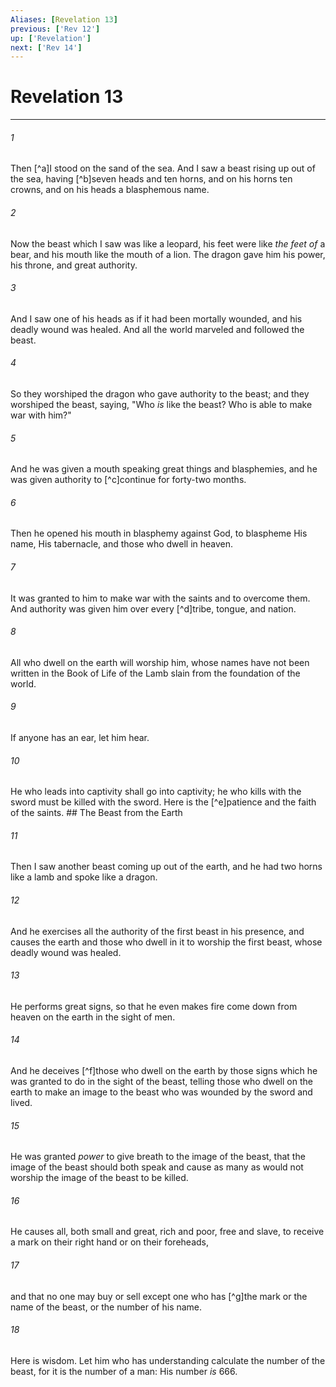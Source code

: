 ```yaml
---
Aliases: [Revelation 13]
previous: ['Rev 12']
up: ['Revelation']
next: ['Rev 14']
---
```

# Revelation 13

***


###### 1 
Then [^a]I stood on the sand of the sea. And I saw a beast rising up out of the sea, having [^b]seven heads and ten horns, and on his horns ten crowns, and on his heads a blasphemous name. 

###### 2 
Now the beast which I saw was like a leopard, his feet were like _the feet of_ a bear, and his mouth like the mouth of a lion. The dragon gave him his power, his throne, and great authority. 

###### 3 
And I saw one of his heads as if it had been mortally wounded, and his deadly wound was healed. And all the world marveled and followed the beast. 

###### 4 
So they worshiped the dragon who gave authority to the beast; and they worshiped the beast, saying, "Who _is_ like the beast? Who is able to make war with him?" 

###### 5 
And he was given a mouth speaking great things and blasphemies, and he was given authority to [^c]continue for forty-two months. 

###### 6 
Then he opened his mouth in blasphemy against God, to blaspheme His name, His tabernacle, and those who dwell in heaven. 

###### 7 
It was granted to him to make war with the saints and to overcome them. And authority was given him over every [^d]tribe, tongue, and nation. 

###### 8 
All who dwell on the earth will worship him, whose names have not been written in the Book of Life of the Lamb slain from the foundation of the world. 

###### 9 
If anyone has an ear, let him hear. 

###### 10 
He who leads into captivity shall go into captivity; he who kills with the sword must be killed with the sword. Here is the [^e]patience and the faith of the saints. ## The Beast from the Earth 

###### 11 
Then I saw another beast coming up out of the earth, and he had two horns like a lamb and spoke like a dragon. 

###### 12 
And he exercises all the authority of the first beast in his presence, and causes the earth and those who dwell in it to worship the first beast, whose deadly wound was healed. 

###### 13 
He performs great signs, so that he even makes fire come down from heaven on the earth in the sight of men. 

###### 14 
And he deceives [^f]those who dwell on the earth by those signs which he was granted to do in the sight of the beast, telling those who dwell on the earth to make an image to the beast who was wounded by the sword and lived. 

###### 15 
He was granted _power_ to give breath to the image of the beast, that the image of the beast should both speak and cause as many as would not worship the image of the beast to be killed. 

###### 16 
He causes all, both small and great, rich and poor, free and slave, to receive a mark on their right hand or on their foreheads, 

###### 17 
and that no one may buy or sell except one who has [^g]the mark or the name of the beast, or the number of his name. 

###### 18 
Here is wisdom. Let him who has understanding calculate the number of the beast, for it is the number of a man: His number _is_ 666.
